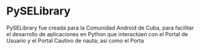 # PySELibrary

PySELibrary fue creada para la Comunidad Android de Cuba, para facilitar el desarrollo de aplicaciones en Python que interactúen con el Portal de Usuario y el Portal Cautivo de nauta;  así como el Porta